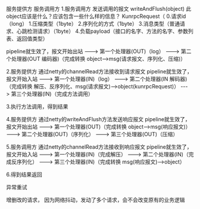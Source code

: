 服务提供方   服务调用方
1.服务调用方 
发送调用的报文 writeAndFlush(object)
此object应该是什么？应该包含一些什么样的信息？
KunrpcRequest（
0.请求id（long） 
1.压缩类型（1byte） 
2.序列化的方式（1byte） 
3.消息类型（普通请求、心跳检测请求）（1byte）
4.负载payload（接口的名字、方法的名字、参数列表、返回值类型）



pipeline就生效了，报文开始出站
---> 第一个处理器(OUT)（log）
---> 第二个处理器(OUT  编码器)（完成转换 object-->msg(请求报文、序列化、压缩)）


2.服务提供方
通过netty的channelRead方法接收到请求报文
pipeline就生效了，报文开始入站
---> 第一个处理器(IN)（log）
---> 第二个处理器(IN 解码器)（完成转换 解压、反序列化、msg(请求报文)-->object(kunrpcRequest)）
---> 第三个处理器(IN)（完成方法调用）

3.执行方法调用，得到结果

4.服务提供方
通过netty的writeAndFlush方法发送响应报文
pipeline就生效了，报文开始出站
---> 第一个处理器(OUT)（完成转换 object-->msg(响应报文)）
---> 第二个处理器(OUT)（序列化）
---> 第三个处理器(OUT)（压缩）

5.服务调用方
通过netty的channelRead方法接收到响应报文
pipeline就生效了，报文开始入站
---> 第一个处理器(IN)（完成解压）
---> 第二个处理器(IN)（完成反序列化）
---> 第三个处理器(IN)（完成转换 msg(响应报文)-->object）

6.得到结果返回



异常重试

增删改的请求，  因为网络抖动，发动了多个请求，会不会改变原有的业务逻辑
